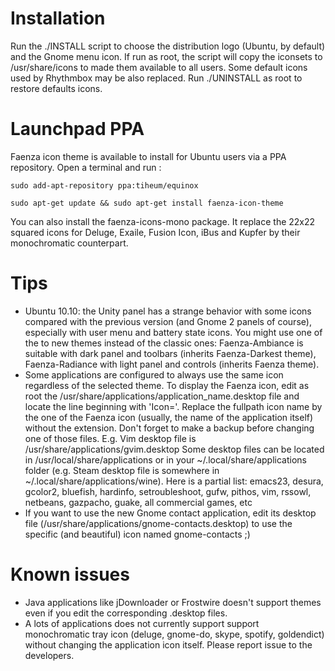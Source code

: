 Installation
============
Run the ./INSTALL script to choose the distribution logo (Ubuntu, by default) and the Gnome menu icon. If run as root, the script will copy the iconsets to /usr/share/icons to made them available to all users. Some default icons used by Rhythmbox may be also replaced.
Run ./UNINSTALL as root to restore defaults icons.

Launchpad PPA
=============
Faenza icon theme is available to install for Ubuntu users via a PPA repository. Open a terminal and run :

    sudo add-apt-repository ppa:tiheum/equinox

    sudo apt-get update && sudo apt-get install faenza-icon-theme

You can also install the faenza-icons-mono package. It replace the 22x22 squared icons for Deluge, Exaile, Fusion Icon, iBus and Kupfer by their monochromatic counterpart.

Tips
====
* Ubuntu 10.10: the Unity panel has a strange behavior with some icons compared with the previous version (and Gnome 2 panels of course), especially with user menu and battery state icons. You might use one of the to new themes instead of the classic ones: Faenza-Ambiance is suitable with dark panel and toolbars (inherits Faenza-Darkest theme), Faenza-Radiance with light panel and controls (inherits Faenza theme).
* Some applications are configured to always use the same icon regardless of the selected theme. To display the Faenza icon, edit as root the /usr/share/applications/application_name.desktop file and locate the line beginning with 'Icon='. Replace the fullpath icon name by the one of the Faenza icon (usually, the name of the application itself) without the extension. Don't forget to make a backup before changing one of those files. 
    E.g. Vim desktop file is /usr/share/applications/gvim.desktop
    Some desktop files can be located in /usr/local/share/applications or in your ~/.local/share/applications folder (e.g. Steam desktop file is somewhere in ~/.local/share/applications/wine).
    Here is a partial list: emacs23, desura, gcolor2, bluefish, hardinfo, setroubleshoot, gufw, pithos, vim, rssowl, netbeans, gazpacho, guake, all commercial games, etc
* If you want to use the new Gnome contact application, edit its desktop file (/usr/share/applications/gnome-contacts.desktop) to use the specific (and beautiful) icon named gnome-contacts ;)

Known issues
============
* Java applications like jDownloader or Frostwire doesn't support themes even if you edit the corresponding .desktop files.
* A lots of applications does not currently support support monochromatic tray icon (deluge, gnome-do, skype, spotify, goldendict) without changing the application icon itself. Please report issue to the developers.


